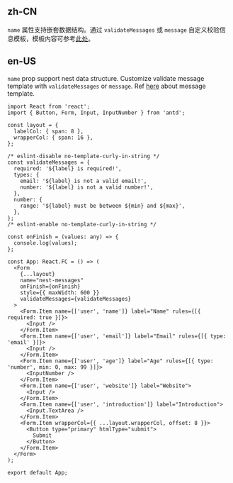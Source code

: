 ## zh-CN

`name` 属性支持嵌套数据结构。通过 `validateMessages` 或 `message` 自定义校验信息模板，模板内容可参考[此处](https://github.com/react-component/field-form/blob/master/src/utils/messages.ts)。

## en-US

`name` prop support nest data structure. Customize validate message template with `validateMessages` or `message`. Ref [here](https://github.com/react-component/field-form/blob/master/src/utils/messages.ts) about message template.
```tsx
import React from 'react';
import { Button, Form, Input, InputNumber } from 'antd';

const layout = {
  labelCol: { span: 8 },
  wrapperCol: { span: 16 },
};

/* eslint-disable no-template-curly-in-string */
const validateMessages = {
  required: '${label} is required!',
  types: {
    email: '${label} is not a valid email!',
    number: '${label} is not a valid number!',
  },
  number: {
    range: '${label} must be between ${min} and ${max}',
  },
};
/* eslint-enable no-template-curly-in-string */

const onFinish = (values: any) => {
  console.log(values);
};

const App: React.FC = () => (
  <Form
    {...layout}
    name="nest-messages"
    onFinish={onFinish}
    style={{ maxWidth: 600 }}
    validateMessages={validateMessages}
  >
    <Form.Item name={['user', 'name']} label="Name" rules={[{ required: true }]}>
      <Input />
    </Form.Item>
    <Form.Item name={['user', 'email']} label="Email" rules={[{ type: 'email' }]}>
      <Input />
    </Form.Item>
    <Form.Item name={['user', 'age']} label="Age" rules={[{ type: 'number', min: 0, max: 99 }]}>
      <InputNumber />
    </Form.Item>
    <Form.Item name={['user', 'website']} label="Website">
      <Input />
    </Form.Item>
    <Form.Item name={['user', 'introduction']} label="Introduction">
      <Input.TextArea />
    </Form.Item>
    <Form.Item wrapperCol={{ ...layout.wrapperCol, offset: 8 }}>
      <Button type="primary" htmlType="submit">
        Submit
      </Button>
    </Form.Item>
  </Form>
);

export default App;
```
